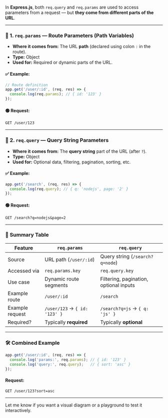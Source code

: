 In **Express.js**, both `req.query` and `req.params` are used to access parameters from a request — but **they come from different parts of the URL**.

---

### 🔹 1. `req.params` — Route Parameters (Path Variables)

* **Where it comes from:** The URL **path** (declared using colon `:` in the route).
* **Type:** Object
* **Used for:** Required or dynamic parts of the URL.

#### ✅ Example:

```js
// Route definition
app.get('/user/:id', (req, res) => {
  console.log(req.params); // { id: '123' }
});
```

#### 🟢 Request:

```
GET /user/123
```

---

### 🔹 2. `req.query` — Query String Parameters

* **Where it comes from:** The **query string** part of the URL (after `?`).
* **Type:** Object
* **Used for:** Optional data, filtering, pagination, sorting, etc.

#### ✅ Example:

```js
app.get('/search', (req, res) => {
  console.log(req.query); // { q: 'nodejs', page: '2' }
});
```

#### 🟢 Request:

```
GET /search?q=nodejs&page=2
```

---

### 🧠 Summary Table

| Feature         | `req.params`                  | `req.query`                            |
| --------------- | ----------------------------- | -------------------------------------- |
| Source          | URL path (`/user/:id`)        | Query string (`/search?q=node`)        |
| Accessed via    | `req.params.key`              | `req.query.key`                        |
| Use case        | Dynamic route segments        | Filtering, pagination, optional inputs |
| Example route   | `/user/:id`                   | `/search`                              |
| Example request | `/user/123` → `{ id: '123' }` | `/search?q=js` → `{ q: 'js' }`         |
| Required?       | Typically **required**        | Typically **optional**                 |

---

### 🛠 Combined Example

```js
app.get('/user/:id', (req, res) => {
  console.log('params:', req.params); // { id: '123' }
  console.log('query:', req.query);   // { sort: 'asc' }
});
```

#### Request:

```
GET /user/123?sort=asc
```

---

Let me know if you want a visual diagram or a playground to test it interactively.
